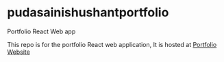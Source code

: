 # pudasainishushantportfolio
Portfolio React Web app 

This repo is for the portfolio React web application, It is hosted at [Portfolio Website](shushantapudasaini.com.np)

